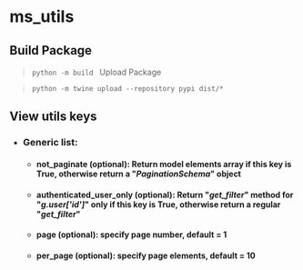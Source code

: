 # ms_utils

Build Package
-
>`python -m build `
Upload Package

> `python -m twine upload --repository pypi dist/*`


## View utils keys

- ### Generic list:
  - #### not_paginate (optional): Return model elements array if this key is True, otherwise return a "_PaginationSchema_" object
  - #### authenticated_user_only (optional): Return "_get_filter_" method for "_g.user['id']_" only if this key is True, otherwise return a regular "_get_filter_"
  - #### page (optional): specify page number, default = 1
  - #### per_page (optional): specify page elements, default = 10
